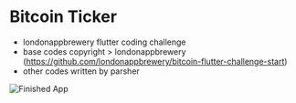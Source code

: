 
# Bitcoin Ticker

- londonappbrewery flutter coding challenge
- base codes copyright > londonappbrewery (https://github.com/londonappbrewery/bitcoin-flutter-challenge-start)
- other codes written by parsher

![Finished App](https://github.com/londonappbrewery/Images/blob/master/bitcoin-flutter-demo.gif)
